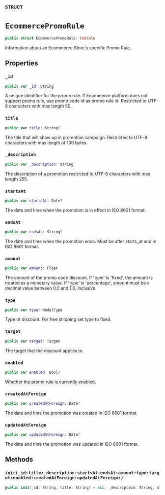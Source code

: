 **STRUCT**

# `EcommercePromoRule`

```swift
public struct EcommercePromoRule: Codable
```

Information about an Ecommerce Store&#x27;s specific Promo Rule.

## Properties
### `_id`

```swift
public var _id: String
```

A unique identifier for the promo rule. If Ecommerce platform does not support promo rule, use promo code id as promo rule id. Restricted to UTF-8 characters with max length 50.

### `title`

```swift
public var title: String?
```

The title that will show up in promotion campaign. Restricted to UTF-8 characters with max length of 100 bytes.

### `_description`

```swift
public var _description: String
```

The description of a promotion restricted to UTF-8 characters with max length 255.

### `startsAt`

```swift
public var startsAt: Date?
```

The date and time when the promotion is in effect in ISO 8601 format.

### `endsAt`

```swift
public var endsAt: String?
```

The date and time when the promotion ends. Must be after starts_at and in ISO 8601 format.

### `amount`

```swift
public var amount: Float
```

The amount of the promo code discount. If &#x27;type&#x27; is &#x27;fixed&#x27;, the amount is treated as a monetary value. If &#x27;type&#x27; is &#x27;percentage&#x27;, amount must be a decimal value between 0.0 and 1.0, inclusive.

### `type`

```swift
public var type: ModelType
```

Type of discount. For free shipping set type to fixed.

### `target`

```swift
public var target: Target
```

The target that the discount applies to.

### `enabled`

```swift
public var enabled: Bool?
```

Whether the promo rule is currently enabled.

### `createdAtForeign`

```swift
public var createdAtForeign: Date?
```

The date and time the promotion was created in ISO 8601 format.

### `updatedAtForeign`

```swift
public var updatedAtForeign: Date?
```

The date and time the promotion was updated in ISO 8601 format.

## Methods
### `init(_id:title:_description:startsAt:endsAt:amount:type:target:enabled:createdAtForeign:updatedAtForeign:)`

```swift
public init(_id: String, title: String? = nil, _description: String, startsAt: Date? = nil, endsAt: String? = nil, amount: Float, type: ModelType, target: Target, enabled: Bool? = nil, createdAtForeign: Date? = nil, updatedAtForeign: Date? = nil)
```
